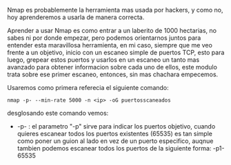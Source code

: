 Nmap es probablemente la herramienta mas usada por hackers, y como no, hoy aprenderemos a usarla de manera correcta.

Aprender a usar Nmap es como entrar a un laberito de 1000 hectarias, no sabes ni por donde empezar, pero podemos orientarnos juntos  para entender esta maravillosa herramienta, en mi caso, siempre que me veo frente a un objetivo, inicio con un escaneo simple de puertos TCP, esto para luego, grepear estos puertos y usarlos en un escaneo un tanto mas avanzado para obtener informacion sobre cada uno de ellos, este modulo trata sobre ese primer escaneo, entonces, sin mas chachara empecemos.

Usaremos como primera referecia el siguiente comando: 

``` shell
nmap -p- --min-rate 5000 -n <ip> -oG puertosscaneados
```

desglosando este comando vemos:

- -p- : el parametro "-p" sirve para indicar los puertos objetivo, cuando quieres escanear todos los puertos existentes (65535) es tan simple como poner un guion al lado en vez de un puerto especifico, auqnue tambien podemos escanear todos los puertos de la siguiente forma: -p1-65535